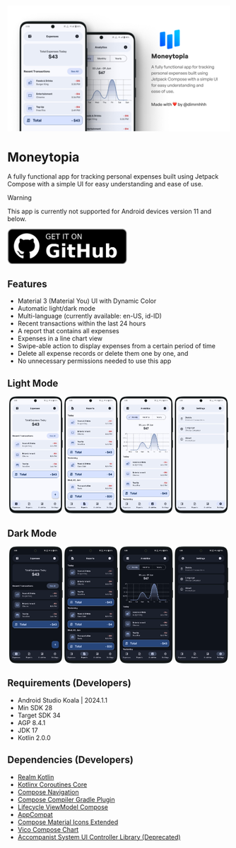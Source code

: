 <img src="art/banner.webp" alt="GitHub Preview Card">

# Moneytopia
A fully functional app for tracking personal expenses built using Jetpack Compose with a simple UI for easy understanding and ease of use.
> [!WARNING]  
> This app is currently not supported for Android devices version 11 and below.

[<img src="art/get-it-on-github.webp" alt="Get it on GitHub" height="80">](https://github.com/dimrnhhh/moneytopia/releases/latest)

## Features
- Material 3 (Material You) UI with Dynamic Color
- Automatic light/dark mode
- Multi-language (currently available: en-US, id-ID)
- Recent transactions within the last 24 hours
- A report that contains all expenses
- Expenses in a line chart view
- Swipe-able action to display expenses from a certain period of time
- Delete all expense records or delete them one by one, and
- No unnecessary permissions needed to use this app

## Light Mode
<div align="center">
    <img src="art/1-light-expenses.webp" width="24%" alt="">
    <img src="art/2-light-reports.webp" width="24%" alt="">
    <img src="art/3-light-analytics.webp" width="24%" alt="">
    <img src="art/4-light-settings.webp" width="24%" alt="">
</div>

## Dark Mode
<div align="center">
    <img src="art/1-dark-expenses.webp" width="24%" alt="">
    <img src="art/2-dark-reports.webp" width="24%" alt="">
    <img src="art/3-dark-analytics.webp" width="24%" alt="">
    <img src="art/4-dark-settings.webp" width="24%" alt="">
</div>

## Requirements (Developers)
- Android Studio Koala | 2024.1.1
- Min SDK 28
- Target SDK 34
- AGP 8.4.1
- JDK 17
- Kotlin 2.0.0

## Dependencies (Developers)
- [Realm Kotlin](https://www.mongodb.com/docs/atlas/device-sdks/sdk/kotlin/install/)
- [Kotlinx Coroutines Core](https://mvnrepository.com/artifact/org.jetbrains.kotlinx/kotlinx-coroutines-core)
- [Compose Navigation](https://mvnrepository.com/artifact/androidx.navigation/navigation-compose)
- [Compose Compiler Gradle Plugin](https://mvnrepository.com/artifact/org.jetbrains.kotlin.plugin.compose/org.jetbrains.kotlin.plugin.compose.gradle.plugin)
- [Lifecycle ViewModel Compose](https://mvnrepository.com/artifact/androidx.lifecycle/lifecycle-viewmodel-compose)
- [AppCompat](https://mvnrepository.com/artifact/androidx.appcompat/appcompat)
- [Compose Material Icons Extended](https://mvnrepository.com/artifact/androidx.compose.material/material-icons-extended)
- [Vico Compose Chart](https://patrykandpatrick.com/vico/wiki/1.14.0/getting-started)
- [Accompanist System UI Controller Library (Deprecated)](https://mvnrepository.com/artifact/com.google.accompanist/accompanist-systemuicontroller)